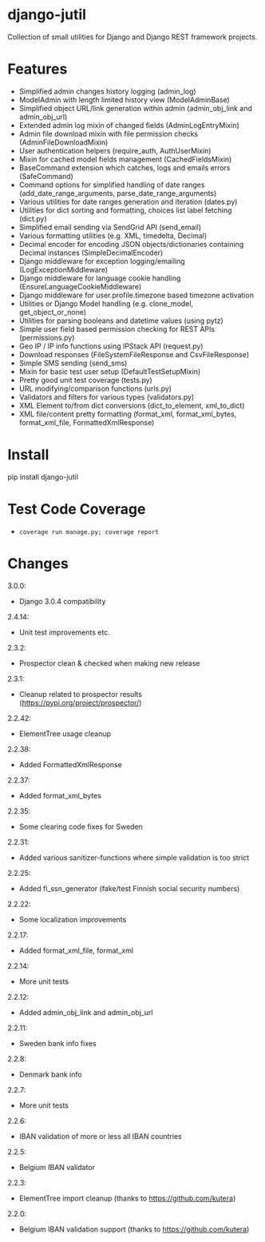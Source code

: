 django-jutil
============

Collection of small utilities for Django and Django REST framework projects.

Features
========

* Simplified admin changes history logging (admin_log)
* ModelAdmin with length limited history view (ModelAdminBase)
* Simplified object URL/link generation within admin (admin_obj_link and admin_obj_url)
* Extended admin log mixin of changed fields (AdminLogEntryMixin)
* Admin file download mixin with file permission checks (AdminFileDownloadMixin)
* User authentication helpers (require_auth, AuthUserMixin)
* Mixin for cached model fields management (CachedFieldsMixin)
* BaseCommand extension which catches, logs and emails errors (SafeCommand)
* Command options for simplified handling of date ranges (add_date_range_arguments, parse_date_range_arguments)
* Various utilities for date ranges generation and iteration (dates.py)
* Utilities for dict sorting and formatting, choices list label fetching (dict.py)
* Simplified email sending via SendGrid API (send_email)
* Various formatting utilities (e.g. XML, timedelta, Decimal)
* Decimal encoder for encoding JSON objects/dictionaries containing Decimal instances (SimpleDecimalEncoder)
* Django middleware for exception logging/emailing (LogExceptionMiddleware)
* Django middleware for language cookie handling (EnsureLanguageCookieMiddleware)
* Django middleware for user.profile.timezone based timezone activation
* Utilities or Django Model handling (e.g. clone_model, get_object_or_none)
* Utilities for parsing booleans and datetime values (using pytz)
* Simple user field based permission checking for REST APIs (permissions.py)
* Geo IP / IP info functions using IPStack API (request.py)
* Download responses (FileSystemFileResponse and CsvFileResponse)
* Simple SMS sending (send_sms)
* Mixin for basic test user setup (DefaultTestSetupMixin)
* Pretty good unit test coverage (tests.py)
* URL modifying/comparison functions (urls.py)
* Validators and filters for various types (validators.py)
* XML Element to/from dict conversions (dict_to_element, xml_to_dict)
* XML file/content pretty formatting (format_xml, format_xml_bytes, format_xml_file, FormattedXmlResponse)

Install
=======

pip install django-jutil


Test Code Coverage
==================

* `coverage run manage.py; coverage report`


Changes
=======

3.0.0:
+ Django 3.0.4 compatibility

2.4.14:
+ Unit test improvements etc.

2.3.2:
+ Prospector clean & checked when making new release

2.3.1:
+ Cleanup related to prospector results (https://pypi.org/project/prospector/)

2.2.42:
+ ElementTree usage cleanup

2.2.38:
+ Added FormattedXmlResponse

2.2.37:
+ Added format_xml_bytes

2.2.35:
+ Some clearing code fixes for Sweden

2.2.31:
+ Added various sanitizer-functions where simple validation is too strict

2.2.25:
+ Added fi_ssn_generator (fake/test Finnish social security numbers)

2.2.22:
+ Some localization improvements

2.2.17:
+ Added format_xml_file, format_xml

2.2.14:
+ More unit tests

2.2.12:
+ Added admin_obj_link and admin_obj_url

2.2.11:
+ Sweden bank info fixes

2.2.8:
+ Denmark bank info

2.2.7:
+ More unit tests

2.2.6:
+ IBAN validation of more or less all IBAN countries

2.2.5:
+ Belgium IBAN validator

2.2.3:
+ ElementTree import cleanup (thanks to https://github.com/kutera)

2.2.0:
+ Belgium IBAN validation support (thanks to https://github.com/kutera)
